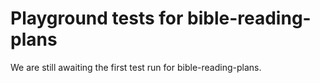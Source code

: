 # Playground tests for bible-reading-plans
We are still awaiting the first test run for bible-reading-plans.
